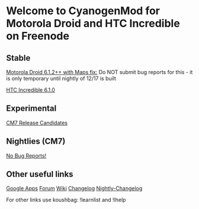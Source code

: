 Welcome to CyanogenMod for Motorola Droid and HTC Incredible on Freenode
===========

Stable
------------------
[Motorola Droid 6.1.2++ with Maps fix:](http://bit.ly/iftEwK)
Do NOT submit bug reports for this - it is only temporary until nightly of 12/17 is built

[HTC Incredible 6.1.0](http://goo.gl/cEsJh)

Experimental
------------------
[CM7 Release Candidates](http://goo.gl/SAcG)

Nightlies (CM7)
------------------
[No Bug Reports!](http://goo.gl/kKxxd)

Other useful links
------------------

[Google Apps](http://goo-inside.me/gapps/)
[Forum](http://goo.gl/WpNQ)
[Wiki](http://goo.gl/fUQ4)
[Changelog](http://goo.gl/vCoz)
[Nightly-Changelog](http://twitter.com/#!/cmsrc)

For other links use koushbag: !learnlist and !lhelp


